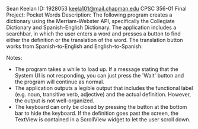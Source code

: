 Sean Keelan
ID: 1928053
keela101@mail.chapman.edu
CPSC 356-01
Final Project: Pocket Words
Description: The following program creates a dictionary using the Merriam-Webster API, specifically the Collegiate Dictionary and
Spanish-English Dictionary. The application includes a searchbar, in which the user enters a word and presses a button to find
either the definition or the translation of the word. The translation button works from Spanish-to-English and English-to-Spanish.

Notes:
* The program takes a while to load up. If a message stating that the System UI is not responding, you can just press the 'Wait'
button and the program will continue as normal.
* The application outputs a legible output that includes the functional label (e.g. noun, transitive verb, adjective) and the actual
definition. However, the output is not well-organized.
* The keyboard can only be closed by pressing the button at the bottom bar to hide the keyboard. If the definition goes past the screen, the TextView is contained in a ScrollView widget to let the user scroll down.
